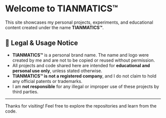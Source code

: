 # Welcome to TIANMATICS™

This site showcases my personal projects, experiments, and educational content created under the name **TIANMATICS™**.

## 📄 Legal & Usage Notice

- **TIANMATICS™** is a personal brand name. The name and logo were created by me and are not to be copied or reused without permission.
- All projects and code shared here are intended for **educational and personal use only**, unless stated otherwise.
- **TIANMATICS™ is not a registered company**, and I do not claim to hold any official patents or trademarks.
- I am **not responsible** for any illegal or improper use of these projects by third parties.

---

Thanks for visiting! Feel free to explore the repositories and learn from the code.
